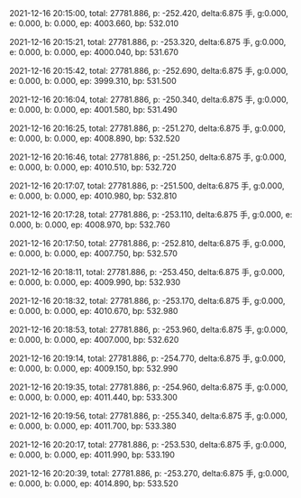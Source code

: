 2021-12-16 20:15:00, total: 27781.886, p: -252.420, delta:6.875 手, g:0.000, e: 0.000, b: 0.000, ep: 4003.660, bp: 532.010

2021-12-16 20:15:21, total: 27781.886, p: -253.320, delta:6.875 手, g:0.000, e: 0.000, b: 0.000, ep: 4000.040, bp: 531.670

2021-12-16 20:15:42, total: 27781.886, p: -252.690, delta:6.875 手, g:0.000, e: 0.000, b: 0.000, ep: 3999.310, bp: 531.500

2021-12-16 20:16:04, total: 27781.886, p: -250.340, delta:6.875 手, g:0.000, e: 0.000, b: 0.000, ep: 4001.580, bp: 531.490

2021-12-16 20:16:25, total: 27781.886, p: -251.270, delta:6.875 手, g:0.000, e: 0.000, b: 0.000, ep: 4008.890, bp: 532.520

2021-12-16 20:16:46, total: 27781.886, p: -251.250, delta:6.875 手, g:0.000, e: 0.000, b: 0.000, ep: 4010.510, bp: 532.720

2021-12-16 20:17:07, total: 27781.886, p: -251.500, delta:6.875 手, g:0.000, e: 0.000, b: 0.000, ep: 4010.980, bp: 532.810

2021-12-16 20:17:28, total: 27781.886, p: -253.110, delta:6.875 手, g:0.000, e: 0.000, b: 0.000, ep: 4008.970, bp: 532.760

2021-12-16 20:17:50, total: 27781.886, p: -252.810, delta:6.875 手, g:0.000, e: 0.000, b: 0.000, ep: 4007.750, bp: 532.570

2021-12-16 20:18:11, total: 27781.886, p: -253.450, delta:6.875 手, g:0.000, e: 0.000, b: 0.000, ep: 4009.990, bp: 532.930

2021-12-16 20:18:32, total: 27781.886, p: -253.170, delta:6.875 手, g:0.000, e: 0.000, b: 0.000, ep: 4010.670, bp: 532.980

2021-12-16 20:18:53, total: 27781.886, p: -253.960, delta:6.875 手, g:0.000, e: 0.000, b: 0.000, ep: 4007.000, bp: 532.620

2021-12-16 20:19:14, total: 27781.886, p: -254.770, delta:6.875 手, g:0.000, e: 0.000, b: 0.000, ep: 4009.150, bp: 532.990

2021-12-16 20:19:35, total: 27781.886, p: -254.960, delta:6.875 手, g:0.000, e: 0.000, b: 0.000, ep: 4011.440, bp: 533.300

2021-12-16 20:19:56, total: 27781.886, p: -255.340, delta:6.875 手, g:0.000, e: 0.000, b: 0.000, ep: 4011.700, bp: 533.380

2021-12-16 20:20:17, total: 27781.886, p: -253.530, delta:6.875 手, g:0.000, e: 0.000, b: 0.000, ep: 4011.990, bp: 533.190

2021-12-16 20:20:39, total: 27781.886, p: -253.270, delta:6.875 手, g:0.000, e: 0.000, b: 0.000, ep: 4014.890, bp: 533.520